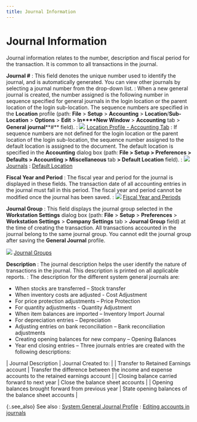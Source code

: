 ```yaml
---
title: Journal Information
---
```


# Journal Information


Journal information relates to the number, description and fiscal period  for the transaction. It is common to all transactions in the journal.


**Journal #**
: This field denotes the unique number used to identify  the journal, and is automatically generated. You can view other journals  by selecting a journal number from the drop-down list.
: When a new general journal is created, the number  assigned is the following number in sequence specified for general journals  in the login location or the parent location of the login sub-location.  The sequence numbers are specified in the **Location**  profile (path: **File** > **Setup** > **Accounting**  > **Location**/**Sub-Location** > **Options** > **Edit** > **In****New Window** > **Accounting**  tab > **General** **journal****#** field).
: ![]({{site.acc_baseurl}}/img/lens.gif) [Location  Profile - Accounting Tab]({{site.sc_chm}}/options/locations-and-sub-locations/set-up-locations/location_profile_accounting.html)
: If sequence numbers are not defined for the login  location or the parent location of the login sub-location, the sequence  number assigned to the default location is assigned to the document. The  default location is specified in the **Accounting**  dialog box (path: **File &gt; Setup &gt; 
 Preferences &gt; Defaults &gt; Accounting &gt; Miscellaneous** tab **&gt; Default Location** field).
: ![]({{site.acc_baseurl}}/img/lens.gif) [Journals]({{site.acc_baseurl}}/accounting-structure-in-everest/journals/journals.html)
: [Default  Location]({{site.sc_chm}}/misc/default_location.html)


**Fiscal Year and Period**
: The fiscal year and period for the journal is displayed  in these fields. The transaction date of all accounting entries in the  journal must fall in this period. The fiscal year and period cannot be  modified once the journal has been saved.
: ![]({{site.acc_baseurl}}/img/lens.gif) [Fiscal  Year and Periods]({{site.sc_chm}}/options/acc-info/fiscal-year-and-periods/fiscal_year_and_periods_1.html)


**Journal Group**
: This field displays the journal group selected in  the **Workstation Settings** dialog  box (path: **File** > **Setup** > **Preferences** > **Workstation Settings** > **Company 
 Settings** tab > **Journal Group** field) at the time of creating the transaction. All transactions  accounted in the journal belong to the same journal group. You cannot  edit the journal group after saving the **General 
 Journal** profile.


![]({{site.acc_baseurl}}/img/lens.gif) [Journal  Groups]({{site.sc_chm}}/options/acc-info/journal-groups/journal_groups.html)


**Description**
: The journal description helps the user identify  the nature of transactions in the journal. This description is printed  on all applicable reports.
: The description for the different system general  journals are:

- When stocks  are transferred – Stock transfer
- When inventory  costs are adjusted - Cost Adjustment
- For price protection  adjustments – Price Protection
- For quantity  adjustments - Quantity Adjustment
- When item balances  are imported – Inventory Import Journal
- For depreciation  entries – Depreciation
- Adjusting entries  on bank reconciliation – Bank reconciliation adjustments
- Creating opening  balances for new company – Opening Balances
- Year end closing  entries – Three journals entries are created with the following descriptions:



| Journal Description | Journal Created to: |
| Transfer to Retained Earnings account | Transfer the difference between the income and  expense accounts to the retained earnings account |
| Closing balance carried forward to next year | Close the balance sheet accounts |
| Opening balances brought forward from previous  year | State opening balances of the balance sheet  accounts |



{:.see_also}
See also
: [System  General Journal Profile]({{site.acc_baseurl}}/general-journals/system-general-journals/system_general_journal_profile_general.html)
: [Editing  accounts in journals]({{site.acc_baseurl}}/misc/editing_accounts_in_journals_accounting.html)
